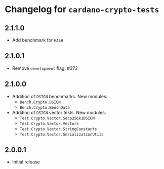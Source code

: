 # Changelog for `cardano-crypto-tests`

## 2.1.1.0

* Add benchmark for `HASH`

## 2.1.0.1

* Remove `development` flag: #372

## 2.1.0.0

* Addition of `DSIGN` benchmarks. New modules:
  * `Bench.Crypto.DSIGN`
  * `Bench.Crypto.BenchData`
* Addition of `DSIGN` vector tests. New modules:
  * `Test.Crypto.Vector.Secp256k1DSIGN`
  * `Test.Crypto.Vector.Vectors`
  * `Test.Crypto.Vector.StringConstants`
  * `Test.Crypto.Vector.SerializationUtils`

## 2.0.0.1

* Initial release

